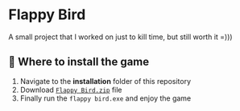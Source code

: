 # Flappy Bird

A small project that I worked on just to kill time, but still worth it =)))

## 🔎 Where to install the game

1. Navigate to the **installation** folder of this repository
2. Download [`Flappy Bird.zip`](https://github.com/MinhMiner672/Flappy-Bird/blob/master/installation/Flappy%20Bird.zip) file
3. Finally run the `flappy bird.exe` and enjoy the game

